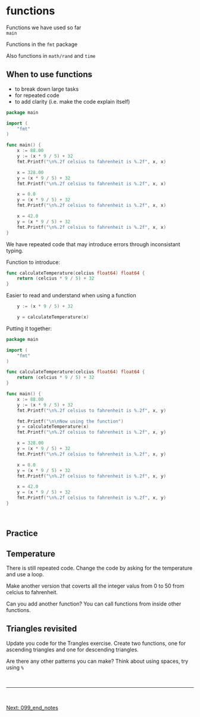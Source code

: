 # functions

Functions we have used so far  
`main`

Functions in the `fmt` package

Also functions in  `math/rand` and
  `time`  


## When to use functions
- to break down large tasks
- for repeated code
- to add clarity (i.e. make the code explain itself)

```go
package main

import (
	"fmt"
)

func main() {
	x := 88.00
	y := (x * 9 / 5) + 32
	fmt.Printf("\n%.2f celsius to fahrenheit is %.2f", x, x)

	x = 328.00
	y = (x * 9 / 5) + 32
	fmt.Printf("\n%.2f celsius to fahrenheit is %.2f", x, x)

	x = 0.0
	y = (x * 9 / 5) + 32
	fmt.Printf("\n%.2f celsius to fahrenheit is %.2f", x, x)

	x = 42.0
	y = (x * 9 / 5) + 32
	fmt.Printf("\n%.2f celsius to fahrenheit is %.2f", x, x)
}
```

We have repeated code that may introduce errors through inconsistant typing.

Function to introduce:
```go
func calculateTemperature(celcius float64) float64 {
	return (celcius * 9 / 5) + 32
}
```

Easier to read and understand when using a function
```go
	y := (x * 9 / 5) + 32

	y = calculateTemperature(x)
```

Putting it together:
```go
package main

import (
	"fmt"
)

func calculateTemperature(celcius float64) float64 {
	return (celcius * 9 / 5) + 32
}

func main() {
	x := 88.00
	y := (x * 9 / 5) + 32
	fmt.Printf("\n%.2f celsius to fahrenheit is %.2f", x, y)

	fmt.Printf("\n\nNow using the function")
	y = calculateTemperature(x)
	fmt.Printf("\n%.2f celsius to fahrenheit is %.2f", x, y)

	x = 328.00
	y = (x * 9 / 5) + 32
	fmt.Printf("\n%.2f celsius to fahrenheit is %.2f", x, y)

	x = 0.0
	y = (x * 9 / 5) + 32
	fmt.Printf("\n%.2f celsius to fahrenheit is %.2f", x, y)

	x = 42.0
	y = (x * 9 / 5) + 32
	fmt.Printf("\n%.2f celsius to fahrenheit is %.2f", x, y)
}
```
<br />

## Practice

## Temperature
There is still repeated code. Change the code by asking for the temperature and use a loop.

Make another version that coverts all the integer valus from 0 to 50 from celcius to fahrenheit. 

Can you add another function? You can call functions from inside other functions.

## Triangles revisited
Update you code for the Trangles exercise. Create two functions, one for ascending triangles and one for descending triangles.

Are there any other patterns you can make?
Think about using spaces, try using `%`

<br />

<hr />

<br />  


[Next: 099_end_notes](099_end_notes.md)